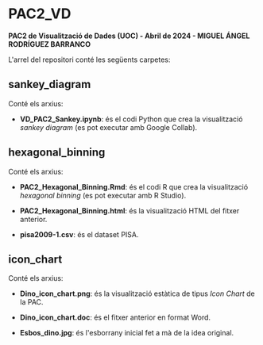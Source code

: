 # PAC2_VD
**PAC2 de Visualització de Dades (UOC) - Abril de 2024 - MIGUEL ÁNGEL RODRÍGUEZ BARRANCO**

L'arrel del repositori conté les següents carpetes:

## sankey_diagram

Conté els arxius:

- **VD_PAC2_Sankey.ipynb**: és el codi Python que crea la visualització *sankey diagram* (es pot executar amb Google Collab).


## hexagonal_binning

Conté els arxius:

- **PAC2_Hexagonal_Binning.Rmd**: és el codi R que crea la visualització *hexagonal binning* (es pot executar amb R Studio).

- **PAC2_Hexagonal_Binning.html**: és la visualització HTML del fitxer anterior.

- **pisa2009-1.csv**: és el dataset PISA.

## icon_chart

Conté els arxius:

- **Dino_icon_chart.png**: és la visualització estàtica de tipus *Icon Chart* de la PAC.

- **Dino_icon_chart.doc**: és el fitxer anterior en format Word.

- **Esbos_dino.jpg**: és l'esborrany inicial fet a mà de la idea original.
